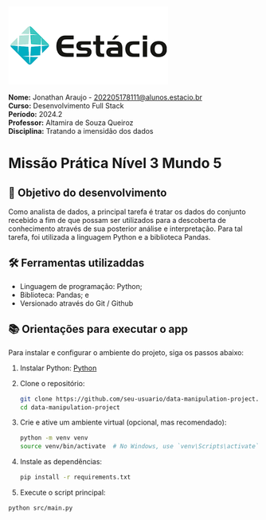 ![image](./assets/images/estacio.png)

**Nome:** Jonathan Araujo - 202205178111@alunos.estacio.br\
**Curso:** Desenvolvimento Full Stack\
**Período:** 2024.2\
**Professor:** Altamira de Souza Queiroz\
**Disciplina:** Tratando a imensidão dos dados

# Missão Prática Nível 3 Mundo 5

## 🎯 Objetivo do desenvolvimento

Como analista de dados, a principal tarefa é tratar os dados do conjunto recebido a fim de que possam ser
utilizados para a descoberta de conhecimento através de sua posterior análise e
interpretação. Para tal tarefa, foi utilizada a linguagem Python e a biblioteca
Pandas.

## 🛠 Ferramentas utilizaddas

- Linguagem de programação: Python;
- Biblioteca: Pandas; e
- Versionado através do Git / Github

## 📚 Orientações para executar o app

Para instalar e configurar o ambiente do projeto, siga os passos abaixo:

1. Instalar Python:
   [Python](https://www.python.org/downloads/)

2. Clone o repositório:

   ```sh
   git clone https://github.com/seu-usuario/data-manipulation-project.git
   cd data-manipulation-project
   ```

3. Crie e ative um ambiente virtual (opcional, mas recomendado):

   ```sh
   python -m venv venv
   source venv/bin/activate  # No Windows, use `venv\Scripts\activate`
   ```

4. Instale as dependências:

   ```sh
   pip install -r requirements.txt
   ```

5. Execute o script principal:

```sh
python src/main.py
```
